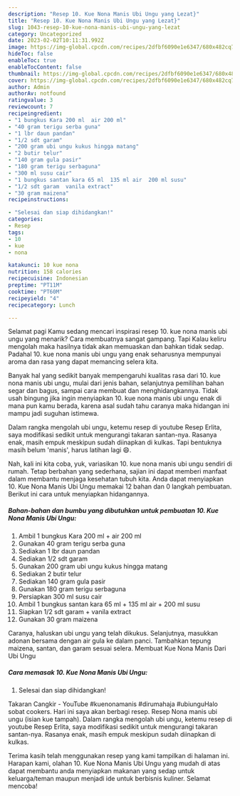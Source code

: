 ```yaml
---
description: "Resep 10. Kue Nona Manis Ubi Ungu yang Lezat}"
title: "Resep 10. Kue Nona Manis Ubi Ungu yang Lezat}"
slug: 1043-resep-10-kue-nona-manis-ubi-ungu-yang-lezat
category: Uncategorized
date: 2023-02-02T10:11:31.992Z
image: https://img-global.cpcdn.com/recipes/2dfbf6090e1e6347/680x482cq70/10-kue-nona-manis-ubi-ungu-foto-resep-utama.jpg
hideToc: false
enableToc: true
enableTocContent: false
thumbnail: https://img-global.cpcdn.com/recipes/2dfbf6090e1e6347/680x482cq70/10-kue-nona-manis-ubi-ungu-foto-resep-utama.jpg
cover: https://img-global.cpcdn.com/recipes/2dfbf6090e1e6347/680x482cq70/10-kue-nona-manis-ubi-ungu-foto-resep-utama.jpg
author: Admin
authorAv: notfound
ratingvalue: 3
reviewcount: 7
recipeingredient:
- "1 bungkus Kara 200 ml  air 200 ml"
- "40 gram terigu serba guna"
- "1 lbr daun pandan"
- "1/2 sdt garam"
- "200 gram ubi ungu kukus hingga matang"
- "2 butir telur"
- "140 gram gula pasir"
- "180 gram terigu serbaguna"
- "300 ml susu cair"
- "1 bungkus santan kara 65 ml  135 ml air  200 ml susu"
- "1/2 sdt garam  vanila extract"
- "30 gram maizena"
recipeinstructions:

- "Selesai dan siap dihidangkan!"
categories:
- Resep
tags:
- 10
- kue
- nona

katakunci: 10 kue nona 
nutrition: 158 calories
recipecuisine: Indonesian
preptime: "PT11M"
cooktime: "PT60M"
recipeyield: "4"
recipecategory: Lunch

---
```



Selamat pagi Kamu sedang mencari inspirasi resep 10. kue nona manis ubi ungu yang menarik? Cara membuatnya sangat gampang. Tapi Kalau keliru mengolah maka hasilnya tidak akan memuaskan dan bahkan tidak sedap. Padahal 10. kue nona manis ubi ungu yang enak seharusnya mempunyai aroma dan rasa yang dapat memancing selera kita.


Banyak hal yang sedikit banyak mempengaruhi kualitas rasa dari 10. kue nona manis ubi ungu, mulai dari jenis bahan, selanjutnya pemilihan bahan segar dan bagus, sampai cara membuat dan menghidangkannya. Tidak usah bingung jika ingin menyiapkan 10. kue nona manis ubi ungu enak di mana pun kamu berada, karena asal sudah tahu caranya maka hidangan ini mampu jadi suguhan istimewa.

Dalam rangka mengolah ubi ungu, ketemu resep di youtube Resep Erlita, saya modifikasi sedikit untuk mengurangi takaran santan-nya. Rasanya enak, masih empuk meskipun sudah diinapkan di kulkas. Tapi bentuknya masih belum &#39;manis&#39;, harus latihan lagi 😄.


Nah, kali ini kita coba, yuk, variasikan 10. kue nona manis ubi ungu sendiri di rumah. Tetap berbahan yang sederhana, sajian ini dapat memberi manfaat dalam membantu menjaga kesehatan tubuh kita. Anda dapat menyiapkan 10. Kue Nona Manis Ubi Ungu memakai 12 bahan dan 0 langkah pembuatan. Berikut ini cara untuk menyiapkan hidangannya.

<!--inarticleads1-->

##### Bahan-bahan dan bumbu yang dibutuhkan untuk pembuatan 10. Kue Nona Manis Ubi Ungu:

1. Ambil 1 bungkus Kara 200 ml + air 200 ml
1. Gunakan 40 gram terigu serba guna
1. Sediakan 1 lbr daun pandan
1. Sediakan 1/2 sdt garam
1. Gunakan 200 gram ubi ungu kukus hingga matang
1. Sediakan 2 butir telur
1. Sediakan 140 gram gula pasir
1. Gunakan 180 gram terigu serbaguna
1. Persiapkan 300 ml susu cair
1. Ambil 1 bungkus santan kara 65 ml + 135 ml air + 200 ml susu
1. Siapkan 1/2 sdt garam + vanila extract
1. Gunakan 30 gram maizena


Caranya, haluskan ubi ungu yang telah dikukus. Selanjutnya, masukkan adonan bersama dengan air gula ke dalam panci. Tambahkan tepung maizena, santan, dan garam sesuai selera. Membuat Kue Nona Manis Dari Ubi Ungu 

<!--inarticleads2-->

##### Cara memasak 10. Kue Nona Manis Ubi Ungu:


1. Selesai dan siap dihidangkan!

Takaran Cangkir - YouTube #kuenonamanis #dirumahaja #ubiunguHalo sobat cookers. Hari ini saya akan berbagi resep. Resep Nona manis ubi ungu (isian kue tampah). Dalam rangka mengolah ubi ungu, ketemu resep di youtube Resep Erlita, saya modifikasi sedikit untuk mengurangi takaran santan-nya. Rasanya enak, masih empuk meskipun sudah diinapkan di kulkas. 

Terima kasih telah menggunakan resep yang kami tampilkan di halaman ini. Harapan kami, olahan 10. Kue Nona Manis Ubi Ungu yang mudah di atas dapat membantu anda menyiapkan makanan yang sedap untuk keluarga/teman maupun menjadi ide untuk berbisnis kuliner. Selamat mencoba!
